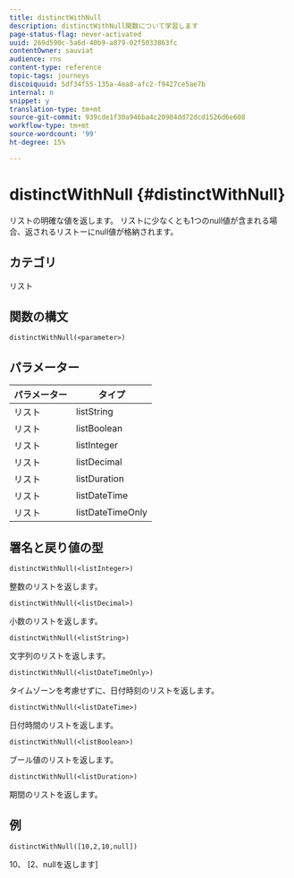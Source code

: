 ```yaml
---
title: distinctWithNull
description: distinctWithNull関数について学習します
page-status-flag: never-activated
uuid: 269d590c-5a6d-40b9-a879-02f5033863fc
contentOwner: sauviat
audience: rns
content-type: reference
topic-tags: journeys
discoiquuid: 5df34f55-135a-4ea8-afc2-f9427ce5ae7b
internal: n
snippet: y
translation-type: tm+mt
source-git-commit: 939cde1f30a946ba4c20984dd72dcd1526d6e608
workflow-type: tm+mt
source-wordcount: '99'
ht-degree: 15%

---
```



# distinctWithNull {#distinctWithNull}

リストの明確な値を返します。 リストに少なくとも1つのnull値が含まれる場合、返されるリストーにnull値が格納されます。

## カテゴリ

リスト

## 関数の構文

`distinctWithNull(<parameter>)`

## パラメーター

| パラメーター | タイプ |
|-----------|------------------|
| リスト | listString |
| リスト | listBoolean |
| リスト | listInteger |
| リスト | listDecimal |
| リスト | listDuration |
| リスト | listDateTime |
| リスト | listDateTimeOnly |

## 署名と戻り値の型

`distinctWithNull(<listInteger>)`

整数のリストを返します。

`distinctWithNull(<listDecimal>)`

小数のリストを返します。

`distinctWithNull(<listString>)`

文字列のリストを返します。

`distinctWithNull(<listDateTimeOnly>)`

タイムゾーンを考慮せずに、日付時刻のリストを返します。

`distinctWithNull(<listDateTime>)`

日付時間のリストを返します。

`distinctWithNull(<listBoolean>)`

ブール値のリストを返します。

`distinctWithNull(<listDuration>)`

期間のリストを返します。

## 例

`distinctWithNull([10,2,10,null])`

10、 [2、nullを返します]
